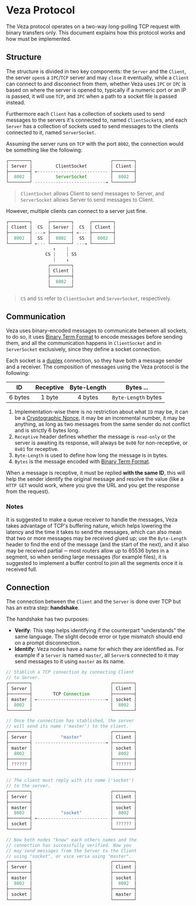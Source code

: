 # Veza Protocol

The Veza protocol operates on a two-way long-polling TCP request with binary transfers only. This document explains how
this protocol works and how must be implemented.

## Structure

The structure is divided in two key components: the `Server` and the `Client`, the server `open`s a `IPC`/`TCP` server
and may `close` it eventually, while a `Client` can connect to and disconnect from them, whether Veza uses `IPC` or
`IPC` is based on where the server is opened to, typically if a numeric port or an IP is passed, it will use `TCP`, and
`IPC` when a path to a socket file is passed instead.

Furthermore each `Client` has a collection of sockets used to send messages to the servers it's connected to, named
`ClientSocket`s, and each `Server` has a collection of sockets used to send messages to the clients connected to it,
named `ServerSocket`.

Assuming the server runs on `TCP` with the port `8002`, the connection would be something like the following:

```java
┌────────┐                              ┌────────┐
│ Server │         ClientSocket         │ Client │
├────────┤ ←--------------------------- ├────────┤
│  8002  │         ServerSocket         │  8002  │
└────────┘ ---------------------------→ └────────┘
```

> `ClientSocket` allows Client to send messages to Server, and `ServerSocket` allows Server to send messages to Client.

However, multiple clients can connect to a server just fine.

```java
┌────────┐      ┌────────┐      ┌────────┐
│ Client │  CS  │ Server │  CS  │ Client │
├────────┤ ---→ ├────────┤ ←--- ├────────┤
│  8002  │  SS  │  8002  │  SS  │  8002  │
└────────┘ ←--- └────────┘ ---→ └────────┘
                  ↑    |
               CS |    | SS
                  |    ↓
                ┌────────┐
                │ Client │
                ├────────┤
                │  8002  │
                └────────┘
```

> `CS` and `SS` refer to `ClientSocket` and `ServerSocket`, respectively.

## Communication

Veza uses binary-encoded messages to communicate between all sockets, to do so, it uses [Binary Term Format][binarytf]
to encode messages before sending them, and all the communication happens in `ClientSocket` and in `ServerSocket`
exclusively, since they define a socket connection.

Each socket is a [duplex][] connection, so they have both a message sender and a receiver. The composition of messages
using the Veza protocol is the following:

|   ID    | Receptive | Byte-Length |      Bytes ...      |
| :-----: | :-------: | :---------: | :-----------------: |
| 6 bytes |  1 byte   |   4 bytes   | `Byte-Length` bytes |

1. Implementation-wise there is no restriction about what `ID` may be, it can be a [Cryptographic Nonce][crypto_nonce],
   it may be an incremental number, it may be anything, as long as two messages from the same sender do not conflict and is
   strictly 6 bytes long.
1. `Receptive` header defines whether the message is `read-only` or the server is awaiting its response,
   will always be `0x00` for non-receptive, or `0x01` for receptive.
1. `Byte-Length` is used to define how long the message is in bytes.
1. `Bytes` is the message encoded with [Binary Term Format][binarytf].

When a message is receptive, it must be replied **with the same ID**, this will help the sender identify the original
message and resolve the value (like a `HTTP GET` would work, where you give the URL and you get the response from the
request).

### Notes

It is suggested to make a queue receiver to handle the messages, Veza takes advantage of TCP's buffering nature, which
helps lowering the latency and the time it takes to send the messages, which can also mean that two or more messages
may be received glued up; use the `Byte-Length` header to find the end of the message (and the start of the next), and
it also may be received partial ─ most routers allow up to 65536 bytes in a segment, so when sending large messages (for
example files), it is suggested to implement a buffer control to join all the segments once it is received full.

## Connection

The connection between the `Client` and the `Server` is done over TCP but has an extra step: **handshake**.

The handshake has two purposes:

-   **Verify**: This step helps identifying if the counterpart "understands" the same language. The slight decode error or
    type mismatch should end on a prompt disconnection.
-   **Identify**: Veza nodes have a name for which they are identified as. For example if a `Server` is named `master`,
    all `Server`s connected to it may send messages to it using `master` as its name.

```java
// Stablish a TCP connection by connecting Client
// to Server.
┌────────┐                              ┌────────┐
│ Server │                              │ Client │
├────────┤        TCP Connection        ├────────┤
│ master │ ←--------------------------→ │ socket │
│  8002  │                              │  8002  │
└────────┘                              └────────┘

// Once the connection has stablished, the server
// will send its name ('master') to the client.
┌────────┐                              ┌────────┐
│ Server │           "master"           │ Client │
├────────┤ ---------------------------→ ├────────┤
│ master │                              │ socket │
│  8002  │                              │  8002  │
├────────┤                              ├────────┤
│ ?????? │                              │ ?????? │
└────────┘                              └────────┘

// The client must reply with its name ('socket')
// to the server.
┌────────┐                              ┌────────┐
│ Server │                              │ Client │
├────────┤                              ├────────┤
│ master │                              │ socket │
│  8002  │           "socket"           │  8002  │
├────────┤ ←--------------------------- ├────────┤
│ socket │                              │ ?????? │
└────────┘                              └────────┘

// Now both nodes "know" each others names and the
// connection has successfully verified. Now you
// may send messages from the Server to the Client
// using "socket", or vice versa using "master".
┌────────┐                              ┌────────┐
│ Server │                              │ Client │
├────────┤                              ├────────┤
│ master │                              │ socket │
│  8002  │                              │  8002  │
├────────┤                              ├────────┤
│ socket │                              │ master │
└────────┘                              └────────┘
```

[binarytf]: https://github.com/binarytf
[duplex]: https://en.wikipedia.org/wiki/Duplex_(telecommunications)
[crypto_nonce]: https://en.wikipedia.org/wiki/Cryptographic_nonce
